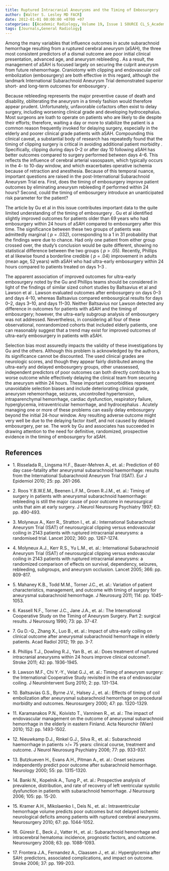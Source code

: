 ```yaml
---
title: Ruptured Intracranial Aneurysms and the Timing of Embosurgery
author: [Walter S. Lesley MD FACR]
date: 2012-01-01 00:00:00 +0700 +07
categories: [{Academic Radiology, Volume 19, Issue 1 SOURCE CL_S_AcademicRadiologyVolume19Issue1 1}]
tags: [Journals,General Radiology]
---
```

Among the many variables that influence outcomes in acute subarachnoid hemorrhage resulting from a ruptured cerebral aneurysm (aSAH), the three most consistent predictors of a dismal outcome are poor initial clinical presentation, advanced age, and aneurysm rebleeding . As a result, the management of aSAH is focused largely on securing the culprit aneurysm from future rehemorrhage. Craniotomy with clipping and endovascular coil embolization (embosurgery) are both effective in this regard, although the landmark International Subarachnoid Aneurysm Trial demonstrated superior short- and long-term outcomes for embosurgery .

Because rebleeding represents the major preventive cause of death and disability, obliterating the aneurysm in a timely fashion would therefore appear prudent. Unfortunately, unfavorable cofactors often exist to delay surgery, including worsening clinical grade and developing hydrocephalus. Most surgeons are loath to operate on patients who are likely to die despite their efforts; therefore, waiting a day or more to stabilize the patient is a common reason frequently invoked for delaying surgery, especially in the elderly and poorer clinical grade patients with aSAH. Compounding this clinical caveat, a substantial body of research has repeatedly found that the timing of clipping surgery is critical in avoiding additional patient morbidity . Specifically, clipping during days 0–2 or after day 10 following aSAH has better outcomes compared to surgery performed between days 4–6. This reflects the influence of cerebral arterial vasospasm, which typically occurs in the 4- to 10-day window, and which exacerbates operative ischemia because of retraction and anesthesia. Because of this temporal nuance, important questions are raised in the post-International Subarachnoid Aneurysm Trial era. First, does the timing of embosurgery improve patient outcomes by eliminating aneurysm rebleeding if performed within 24 hours? Second, could the timing of embosurgery introduce an unanticipated risk parameter for the patient?

The article by Gu et al in this issue contributes important data to the quite limited understanding of the timing of embosurgery . Gu et al identified slightly improved outcomes for patients older than 69 years who had embosurgery within 24 hours of aSAH compared to embosurgery after this time. The significance between these two groups of patients was admittedly marginal ( _p_ = .032), corresponding to a 1 in 31 probability that the findings were due to chance. Had only one patient from either group crossed over, the study’s conclusion would be quite different, showing no statistical difference between the two groups ( _p_ \> .05). Recently, Phillips et al likewise found a borderline credible ( _p_ = .04) improvement in adults (mean age, 52 years) with aSAH who had ultra-early embosurgery within 24 hours compared to patients treated on days 1–3 .

The apparent association of improved outcomes for ultra-early embosurgery noted by the Gu and Phillips teams should be considered in light of the findings of similar sized cohort studies by Baltsavius et al and Lawson et al . Lawson evaluated outcomes after embosurgery on days 0–3 and days 4–10, whereas Baltsavius compared embosurgical results for days 0–2, days 3–10, and days 11–30. Neither Baltsavius nor Lawson detected any difference in outcomes for patients with aSAH and the timing of embosurgery; however, the ultra-early subgroup analysis of embosurgery was not addressed. Nevertheless, in considering all four of these observational, nonrandomized cohorts that included elderly patients, one can reasonably suggest that a trend may exist for improved outcomes of ultra-early embosurgery in patients with aSAH.

Selection bias most assuredly impacts the validity of these investigations by Gu and the others. Although this problem is acknowledged by the authors, its significance cannot be discounted. The used clinical grades are neurologic scores, and though they appear fairly distributed among the ultra-early and delayed embosurgery groups, other unassessed, independent predictors of poor outcomes can both directly contribute to a worse outcome while effectively delaying the clinical team from securing the aneurysm within 24 hours. These important comorbidities represent unavoidable selection biases and include deteriorating clinical grade, aneurysm rehemorrhage, seizures, uncontrolled hypertension, intraparenchymal hemorrhage, cardiac dysfunction, respiratory failure, hyperglycemia, intraventricular hemorrhage, and hydrocephalus . Acutely managing one or more of these problems can easily delay embosurgery beyond the initial 24-hour window. Any resulting adverse outcome might very well be due to the delaying factor itself, and not caused by delayed embosurgery, per se. The work by Gu and associates has succeeded in drawing attention to the need for definitive, randomized, prospective evidence in the timing of embosurgery for aSAH.

## References

- 1\. Risselada R., Lingsma H.F., Bauer-Mehren A., et. al.: Prediction of 60 day case-fatality after aneurysmal subarachnoid haemorrhage: results from the International Subarachnoid Aneurysm Trial (ISAT). Eur J Epidemiol 2010; 25: pp. 261-266.


- 2\. Roos Y.B.W.E.M., Beenen L.F.M., Groen R.J.M., et. al.: Timing of surgery in patients with aneurysmal subarachnoid haemorrhage: rebleeding is still the major cause of poor outcome in neurosurgical units that aim at early surgery. J Neurol Neurosurg Psychiatry 1997; 63: pp. 490-493.


- 3\. Molyneux A., Kerr R., Stratton I., et. al.: International Subarachnoid Aneurysm Trial (ISAT) of neurosurgical clipping versus endovascular coiling in 2143 patients with ruptured intracranial aneurysms: a randomised trial. Lancet 2002; 360: pp. 1267-1274.


- 4\. Molyneux A.J., Kerr R.S., Yu L.M., et. al.: International Subarachnoid Aneurysm Trial (ISAT) of neurosurgical clipping versus endovascular coiling in 2143 patients with ruptured intracranial aneurysms: a randomized comparison of effects on survival, dependency, seizures, rebleeding, subgroups, and aneurysm occlusion. Lancet 2005; 366: pp. 809-817.


- 5\. Mahaney K.B., Todd M.M., Torner J.C., et. al.: Variation of patient characteristics, management, and outcome with timing of surgery for aneurysmal subarachnoid hemorrhage. J Neurosurg 2011; 114: pp. 1045-1053.


- 6\. Kassell N.F., Torner J.C., Jane J.A., et. al.: The International Cooperative Study on the Timing of Aneurysm Surgery. Part 2: surgical results. J Neurosurg 1990; 73: pp. 37-47.


- 7\. Gu D.-Q., Zhang X., Luo B., et. al.: Impact of ultra-early coiling on clinical outcome after aneurysmal subarachnoid hemorrhage in elderly patients. Acad Radiol 2012; 19: pp. 3-7.


- 8\. Phillips T.J., Dowling R.J., Yan B., et. al.: Does treatment of ruptured intracranial aneurysms within 24 hours improve clinical outcome?. Stroke 2011; 42: pp. 1936-1945.


- 9\. Lawson M.F., Chi Y.-Y., Velat G.J., et. al.: Timing of aneurysm surgery: the International Cooperative Study revisited in the era of endovascular coiling. J NeuroIntervent Surg 2010; 2: pp. 131-134.


- 10\. Baltsavias G.S., Byrne J.V., Halsey J., et. al.: Effects of timing of coil embolization after aneurysmal subarachnoid hemorrhage on procedural morbidity and outcomes. Neurosurgery 2000; 47: pp. 1320-1329.


- 11\. Karamanakos P.N., Koivisto T., Vanninen R., et. al.: The impact of endovascular management on the outcome of aneurysmal subarachnoid hemorrhage in the elderly in eastern Finland. Acta Neurochir (Wien) 2010; 152: pp. 1493-1502.


- 12\. Nieuwkamp D.J., Rinkel G.J., Silva R., et. al.: Subarachnoid haemorrhage in patients >/= 75 years: clinical course, treatment and outcome. J Neurol Neurosurg Psychiatry 2006; 77: pp. 933-937.


- 13\. Butzkueven H., Evans A.H., Pitman A., et. al.: Onset seizures independently predict poor outcome after subarachnoid hemorrhage. Neurology 2000; 55: pp. 1315-1320.


- 14\. Banki N., Kopelnik A., Tung P., et. al.: Prospective analysis of prevalence, distribution, and rate of recovery of left ventricular systolic dysfunction in patients with subarachnoid hemorrhage. J Neurosurg 2006; 105: pp. 15-20.


- 15\. Kramer A.H., Mikolaenko I., Deis N., et. al.: Intraventricular hemorrhage volume predicts poor outcomes but not delayed ischemic neurological deficits among patients with ruptured cerebral aneurysms. Neurosurgery 2010; 67: pp. 1044-1052.


- 16\. Güresir E., Beck J., Vatter H., et. al.: Subarachnoid hemorrhage and intracerebral hematoma: incidence, prognostic factors, and outcome. Neurosurgery 2008; 63: pp. 1088-1093.


- 17\. Frontera J.A., Fernandez A., Claassen J., et. al.: Hyperglycemia after SAH: predictors, associated complications, and impact on outcome. Stroke 2006; 37: pp. 199-203.